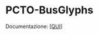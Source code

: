 # PCTO-BusGlyphs
Documentazione: [[QUI](https://drive.google.com/file/d/1B2yFxvsixNQMvql3WeZLzlm9vE8tFerU/view?usp=sharing)]

